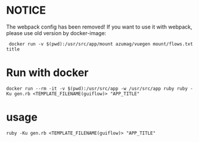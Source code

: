 # NOTICE
The webpack config has been removed!
If you want to use it with webpack, please use old version by docker-image:
```
 docker run -v $(pwd):/usr/src/app/mount azumag/vuegen mount/flows.txt title
```
 


# Run with docker

```
docker run --rm -it -v $(pwd):/usr/src/app -w /usr/src/app ruby ruby -Ku gen.rb <TEMPLATE_FILENAME(guiflow)> "APP_TITLE"
```

# usage
```
ruby -Ku gen.rb <TEMPLATE_FILENAME(guiflow)> "APP_TITLE"
```
